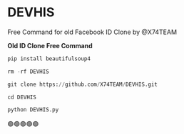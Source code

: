 # DEVHIS
Free Command for old Facebook ID Clone by @X74TEAM

**Old ID Clone Free Command**
```python 
pip install beautifulsoup4

rm -rf DEVHIS

git clone https://github.com/X74TEAM/DEVHIS.git

cd DEVHIS

python DEVHIS.py
```
🟢🟢🟢🟢🟢
